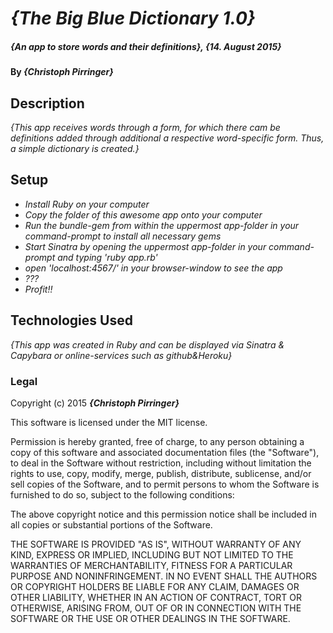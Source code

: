 # _{The Big Blue Dictionary 1.0}_

##### _{An app to store words and their definitions}, {14. August 2015}_

#### By _**{Christoph Pirringer}**_


## Description

_{This app receives words through a form, for which there cam be definitions added through additional a respective word-specific form. Thus, a simple dictionary is created.}_


## Setup

* _Install Ruby on your computer_
* _Copy the folder of this awesome app onto your computer_
* _Run the bundle-gem from within the uppermost app-folder in your command-prompt to install all necessary gems_
* _Start Sinatra by opening the uppermost app-folder in your command-prompt and typing 'ruby app.rb'_
* _open 'localhost:4567/' in your browser-window to see the app_
* _???_
* _Profit!!_


## Technologies Used

_{This app was created in Ruby and can be displayed via Sinatra & Capybara or online-services such as github&Heroku}_


### Legal

Copyright (c) 2015 **_{Christoph Pirringer}_**

This software is licensed under the MIT license.

Permission is hereby granted, free of charge, to any person obtaining a copy
of this software and associated documentation files (the "Software"), to deal
in the Software without restriction, including without limitation the rights
to use, copy, modify, merge, publish, distribute, sublicense, and/or sell
copies of the Software, and to permit persons to whom the Software is
furnished to do so, subject to the following conditions:

The above copyright notice and this permission notice shall be included in
all copies or substantial portions of the Software.

THE SOFTWARE IS PROVIDED "AS IS", WITHOUT WARRANTY OF ANY KIND, EXPRESS OR
IMPLIED, INCLUDING BUT NOT LIMITED TO THE WARRANTIES OF MERCHANTABILITY,
FITNESS FOR A PARTICULAR PURPOSE AND NONINFRINGEMENT. IN NO EVENT SHALL THE
AUTHORS OR COPYRIGHT HOLDERS BE LIABLE FOR ANY CLAIM, DAMAGES OR OTHER
LIABILITY, WHETHER IN AN ACTION OF CONTRACT, TORT OR OTHERWISE, ARISING FROM,
OUT OF OR IN CONNECTION WITH THE SOFTWARE OR THE USE OR OTHER DEALINGS IN
THE SOFTWARE.

